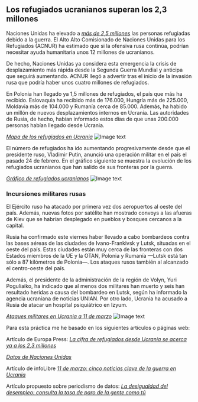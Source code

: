 ## Los refugiados ucranianos superan los 2,3 millones

Naciones Unidas ha elevado a *<a href="http://data2.unhcr.org/en/situations/ukraine">más de 2,5 millones</a>* las personas refugiadas debido a la guerra. El Alto Alto Comisionado de Naciones Unidas para los Refugiados (ACNUR) ha estimado que si la ofensiva rusa continúa, podrían necesitar ayuda humanitaria unos 12 millones de ucranianos. 

De hecho, Naciones Unidas ya considera esta emergencia la crisis de desplazamiento más rápida desde la Segunda Guerra Mundial y anticipa que seguirá aumentando. ACNUR llegó a advertir tras el inicio de la invasión rusa que podría haber unos cuatro millones de refugiados.

En Polonia han llegado ya 1,5 millones de refugiados, el país que más ha recibido. Eslovaquia ha recibido más de 176.000, Hungría más de 225.000, Moldavia más de 104.000 y Rumanía cerca de 85.000. Además, ha habido un millón de nuevos desplazamientos internos en Ucrania. Las autoridades de Rusia, de hecho, habían informado estos días de que unas 200.000 personas habían llegado desde Ucrania.

*<a href="http://data2.unhcr.org/en/situations/ukraine ">Mapa de los refugiados en Ucrania</a>*
![Image text](https://github.com/AnabelCuevas/repositorio-anabelcuevas/blob/main/refugiados.png)

El número de refugiados ha ido aumentando progresivamente desde que el presidente ruso, Vladimir Putin, anunció una operación militar en el país el pasado 24 de febrero. En el gráfico siguiente se muestra la evolución de los refugiados ucranianos que han salido de sus fronteras por la guerra. 

*<a href="https://www.epdata.es/embed/fc5de9dc-3fe0-4cf3-8d89-dde1085c15cb/450 ">Gráfico de refugiados ucranianos</a>*
![Image text](https://github.com/AnabelCuevas/repositorio-anabelcuevas/blob/main/grafico.png)

### Incursiones militares rusas

El Ejército ruso ha atacado por primera vez dos aeropuertos al oeste del país. Además, nuevas fotos por satélite han mostrado convoys a las afueras de Kiev que se habrían desplegado en pueblos y bosques cercanos a la capital. 

Rusia ha confirmado este viernes haber llevado a cabo bombardeos contra las bases aéreas de las ciudades de Ivano-Frankivsk y Lutsk, situadas en el oeste del país. Estas ciudades están muy cerca de las fronteras con dos Estados miembros de la UE y la OTAN, Polonia y Rumanía —Lutsk está tan sólo a 87 kilómetros de Polonia—. Los ataques rusos también al alcanzado el centro-oeste del país. 

Además, el presidente de la administración de la región de Volyn, Yuri Poguliaiko, ha indicado que al menos dos militares han muerto y seis han resultado heridas a causa del bombardeo en Lutsk, según ha informado la agencia ucraniana de noticias UNIAN. Por otro lado, Ucrania ha acusado a Rusia de atacar un hospital psiquiátrico en Izyum.

*<a href="https://img.europapress.es/fotoweb/fotonoticia_20220228121855_9999_v22.webp 
">Ataques militares en Ucrania a 11 de marzo</a>*
![Image text](https://github.com/AnabelCuevas/repositorio-anabelcuevas/blob/main/ataques.png)

Para esta práctica me he basado en los siguientes artículos o páginas web:

Artículo de Europa Press: *<a href="https://www.europapress.es/internacional/noticia-cifra-refugiados-ucrania-acerca-ya-23-millones-20220310103601.html ">La cifra de refugiados desde Ucrania se acerca ya a los 2,3 millones</a>*

*<a href="http://data2.unhcr.org/en/situations/ukraine">Datos de Naciones Unidas</a>*

Artículo de infoLibre *<a href="https://www.infolibre.es/internacional/11-marzo-cinco-noticias-clave-guerra-ucrania_1_1222096.html ">11 de marzo: cinco noticias clave de la guerra en Ucrania</a>*


Artículo propuesto sobre periodismo de datos: *<a href="https://www.eldiario.es/datos/desigualdad-desempleo-consulta-tasa-paro-brecha-demografia-juvenil-genero-sur_1_8428008.html  "> La desigualdad del desempleo: consulta la tasa de paro de la gente como tú</a>*
